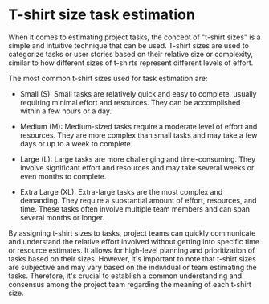 # T-shirt size task estimation

When it comes to estimating project tasks, the concept of "t-shirt sizes" is a simple and intuitive technique that can be used. T-shirt sizes are used to categorize tasks or user stories based on their relative size or complexity, similar to how different sizes of t-shirts represent different levels of effort.

The most common t-shirt sizes used for task estimation are:

* Small (S): Small tasks are relatively quick and easy to complete, usually requiring minimal effort and resources. They can be accomplished within a few hours or a day.

* Medium (M): Medium-sized tasks require a moderate level of effort and resources. They are more complex than small tasks and may take a few days or up to a week to complete.

* Large (L): Large tasks are more challenging and time-consuming. They involve significant effort and resources and may take several weeks or even months to complete.

* Extra Large (XL): Extra-large tasks are the most complex and demanding. They require a substantial amount of effort, resources, and time. These tasks often involve multiple team members and can span several months or longer.

By assigning t-shirt sizes to tasks, project teams can quickly communicate and understand the relative effort involved without getting into specific time or resource estimates. It allows for high-level planning and prioritization of tasks based on their sizes. However, it's important to note that t-shirt sizes are subjective and may vary based on the individual or team estimating the tasks. Therefore, it's crucial to establish a common understanding and consensus among the project team regarding the meaning of each t-shirt size.
